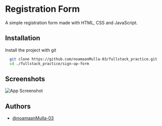 
# Registration Form

A simple registration form made with HTML, CSS and JavaScript. 
## Installation

Install the project with git

```bash
  git clone https://github.com/noamaanMulla-03/fullstack_practice.git
  cd ./fullstack_practice/sign-up-form
```
    
## Screenshots

![App Screenshot](https://i.imgur.com/Q72PKCw.png)


## Authors

- [@noamaanMulla-03](https://www.github.com/noamaanMulla-03)

